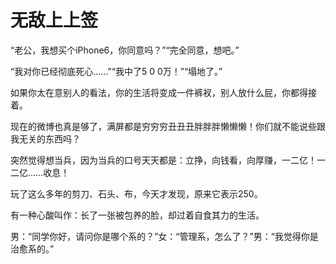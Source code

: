 # 无敌上上签

“老公，我想买个iPhone6，你同意吗？”“完全同意，想吧。” 

“我对你已经彻底死心……”“我中了5 0 0万！”“塌地了。” 

如果你太在意别人的看法，你的生活将变成一件裤衩，别人放什么屁，你都得接着。 

现在的微博也真是够了，满屏都是穷穷穷丑丑丑胖胖胖懒懒懒！你们就不能说些跟我无关的东西吗？ 

突然觉得想当兵，因为当兵的口号天天都是：立挣，向钱看，向厚赚，一二亿！一二亿……收息！ 

玩了这么多年的剪刀、石头、布，今天才发现，原来它表示250。 

有一种心酸叫作：长了一张被包养的脸，却过着自食其力的生活。 

男：“同学你好，请问你是哪个系的？”女：“管理系，怎么了？”男：“我觉得你是治愈系的。”